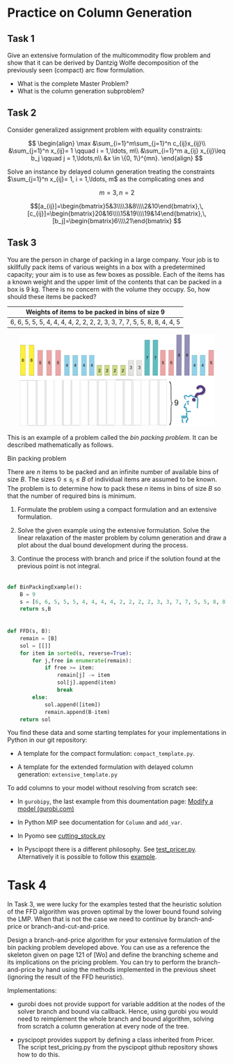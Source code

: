 # Practice on Column Generation


## Task 1

Give an extensive formulation of the multicommodity flow problem and
show that it can be derived by Dantzig Wolfe decomposition of the
previously seen (compact) arc flow formulation. 

- What is the complete Master Problem?
- What is the column generation subproblem?

## Task 2

Consider generalized assignment problem with equality constraints:

$$
\begin{align}
\max &\sum_{i=1}^m\sum_{j=1}^n c_{ij}x_{ij}\\
&\sum_{j=1}^n x_{ij}= 1 \qquad  i = 1,\ldots, m\\
&\sum_{i=1}^m a_{ij} x_{ij}\leq  b_j \qquad  j = 1,\ldots,n\\
&x \in \{0, 1\}^{mn}.
\end{align}
$$

Solve an instance by delayed column generation treating the constraints $\sum_{j=1}^n x_{ij}= 1, i = 1,\ldots, m$ as the complicating ones
and 

$$m=3,n=2$$

$$[a_{ij}]=\begin{bmatrix}5&3\\\\3&8\\\\2&10\end{bmatrix},\,[c_{ij}]=\begin{bmatrix}20&16\\\\15&19\\\\19&14\end{bmatrix},\,
[b_j]=\begin{bmatrix}6\\\\21\end{bmatrix}
$$

## Task 3


You are the person in charge of packing in a large company. Your job
is to skillfully pack items of various weights in a box with a
predetermined capacity; your aim is to use as few boxes as
possible. Each of the items has a known weight and the upper limit of
the contents that can be packed in a box is 9 kg. There is no concern
with the volume they occupy. So, how should these items be packed?

|Weights of items to be packed in bins of size 9|
|-----------------------------------------------------------------------|
|6, 6, 5, 5, 5, 4, 4, 4, 4, 2, 2, 2, 2, 3, 3, 7, 7, 5, 5, 8, 8, 4, 4, 5|

<div style="text-align:center;">
<img src="./bpp-instance.png" alt="example" width="450">
</div>

This is an example of a problem called the *bin packing problem*. It can
be described mathematically as follows.

Bin packing problem

There are $n$ items to be packed and an infinite number of available bins
of size $B$. The sizes $0\leq s_i \leq B$ of individual items are assumed to be
known. The problem is to determine how to pack these $n$ items in bins of
size $B$ so that the number of required bins is minimum.

1. Formulate the problem using a compact formulation and an extensive
formulation. 

2. Solve the given example using the extensive formulation. Solve the linear relaxation of the master problem by column generation and draw a plot about the dual bound development during the process. 

3. Continue the process with branch and price if the solution found at the previous point is not integral.

```python

def BinPackingExample():
    B = 9
    s = [6, 6, 5, 5, 5, 4, 4, 4, 4, 2, 2, 2, 2, 3, 3, 7, 7, 5, 5, 8, 8, 4, 4, 5]
    return s,B


def FFD(s, B):
    remain = [B]
    sol = [[]]
    for item in sorted(s, reverse=True):
        for j,free in enumerate(remain):
            if free >= item:
                remain[j] -= item
                sol[j].append(item)
                break
        else:
            sol.append([item])
            remain.append(B-item)
    return sol

```

You find these data and some starting templates for your implementations
in Python in our git repository:

- A template for the compact formulation: `compact_template.py`.

- A template for the extended formulation with delayed column generation: `extensive_template.py`

To add columns to your model without resolving from
scratch see:

- In `gurobipy`, the last example from this doumentation page:
  [Modify a model (gurobi.com)](https://www.gurobi.com/documentation/10.0/examples/modify_a_model.html)

- In Python MIP see documentation for `Column` and `add_var`.

- In Pyomo see
  [cutting_stock.py](https://github.com/Pyomo/pyomo/blob/main/examples/pyomo/columngeneration/cutting_stock.py)

- In Pyscipopt there is a different philosophy. See
  [test_pricer.py](https://github.com/Pyomo/pyomo/blob/main/examples/pyomo/columngeneration/cutting_stock.py). Alternatively
  it is possible to follow this [example](../assets/cutstock.py).

# Task 4

In Task 3, we were lucky for the examples tested that the heuristic solution of
the FFD algorithm was proven optimal by the lower bound found solving the LMP.
When that is not the case we need to continue by branch-and-price or
branch-and-cut-and-price. 

Design a branch-and-price algorithm for your extensive formulation of the bin
packing problem developed above. You can use as a reference the skeleton given
on page 121 of [Wo] and define the branching scheme and its implications on the
pricing problem. You can try to perform the branch-and-price by hand using the
methods implemented in the previous sheet (ignoring the result of the FFD
heuristic).

Implementations:

- gurobi does not provide support for variable addition at the nodes of the
  solver branch and bound via callback. Hence, using gurobi you would need to
  reimplement the whole branch and bound algorithm, solving from scratch a
  column generation at every node of the tree.

- pyscipopt provides support by defining a class inherited from Pricer. The
  script test_pricing.py from the pyscipopt github repository shows how to do
  this.
